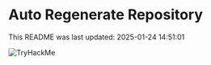 # Auto Regenerate Repository

This README was last updated: 2025-01-24 14:51:01

 ![TryHackMe](https://tryhackme.com/badge/533634)